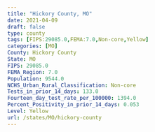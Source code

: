 ```yaml
---
title: "Hickory County, MO"
date: 2021-04-09
draft: false
type: county
tags: [FIPS:29085.0,FEMA:7.0,Non-core,Yellow]
categories: [MO]
County: Hickory County
State: MO
FIPS: 29085.0
FEMA_Region: 7.0
Population: 9544.0
NCHS_Urban_Rural_Classification: Non-core
Tests_in_prior_14_days: 133.0
Fourteen_day_test_rate_per_100000: 1394.0
Percent_Positivity_in_prior_14_days: 0.053
Level: Yellow
url: /states/MO/hickory-county
---
```



